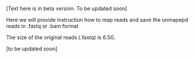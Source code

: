 [Text here is in beta version. To be updated soon]



Here we will provide instruction how to map reads and save the unmapepd reads in .fastq or .bam format

The size of the original reads (.fastq) is 6.5G.

[to be updated soon] 
